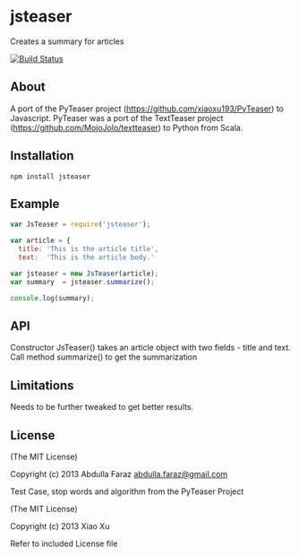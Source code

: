 # jsteaser

Creates a summary for articles

[![Build Status](https://travis-ci.org/n3m6/jsteaser.png)](https://travis-ci.org/n3m6/jsteaser)

## About

A port of the PyTeaser project (https://github.com/xiaoxu193/PyTeaser) to Javascript.
PyTeaser was a port of the TextTeaser project (https://github.com/MojoJolo/textteaser) to Python from Scala.

## Installation

`npm install jsteaser`

## Example

```javascript
var JsTeaser = require('jsteaser');

var article = {
  title: 'This is the article title',
  text:  'This is the article body.'

var jsteaser = new JsTeaser(article);
var summary  = jsteaser.summarize();

console.log(summary);

```

## API

Constructor JsTeaser() takes an article object with two fields - title and text.
Call method summarize() to get the summarization

## Limitations

Needs to be further tweaked to get better results.

## License

(The MIT License)

Copyright (c) 2013 Abdulla Faraz <abdulla.faraz@gmail.com>


Test Case, stop words and algorithm from the PyTeaser Project

(The MIT License)

Copyright (c) 2013 Xiao Xu

Refer to included License file

